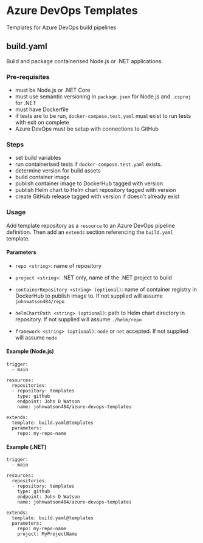 # Azure DevOps Templates
Templates for Azure DevOps build pipelines

## build.yaml

Build and package containerised Node.js or .NET applications.

### Pre-requisites
- must be Node.js or .NET Core
- must use semantic versioning in `package.json` for Node.js and `.csproj` for .NET
- must have Dockerfile
- if tests are to be run, `docker-compose.test.yaml` must exist to run tests with exit on complete
- Azure DevOps must be setup with connections to GitHub

### Steps
- set build variables
- run containerised tests if `docker-compose.test.yaml` exists.
- determine version for build assets
- build container image
- publish container image to DockerHub tagged with version
- publish Helm chart to Helm chart repository tagged with version
- create GitHub release tagged with version if doesn't already exist

### Usage

Add template repository as a `resource` to an Azure DevOps pipeline definition.  Then add an `extends` section referencing the `build.yaml` template.

#### Parameters
- `repo <string>`: name of repository

- `project <string>`: .NET only, name of the .NET project to build

- `containerRepository <string> (optional)`: name of container registry in DockerHub to publish image to.  If not supplied will assume `johnwatson484/repo`

- `helmChartPath <string> (optional)`: path to Helm chart directory in repository.  If not supplied will assume `./helm/repo`

- `framework <string> (optional)`: `node` or `net` accepted.  If not supplied will assume `node`

#### Example (Node.js)

```
trigger:
  - main

resources:
  repositories:
  - repository: templates
    type: github
    endpoint: John D Watson
    name: johnwatson484/azure-devops-templates

extends:
  template: build.yaml@templates
  parameters:
    repo: my-repo-name
```

#### Example (.NET)

```
trigger:
  - main

resources:
  repositories:
  - repository: templates
    type: github
    endpoint: John D Watson
    name: johnwatson484/azure-devops-templates

extends:
  template: build.yaml@templates
  parameters:
    repo: my-repo-name
    project: MyProjectName
```
